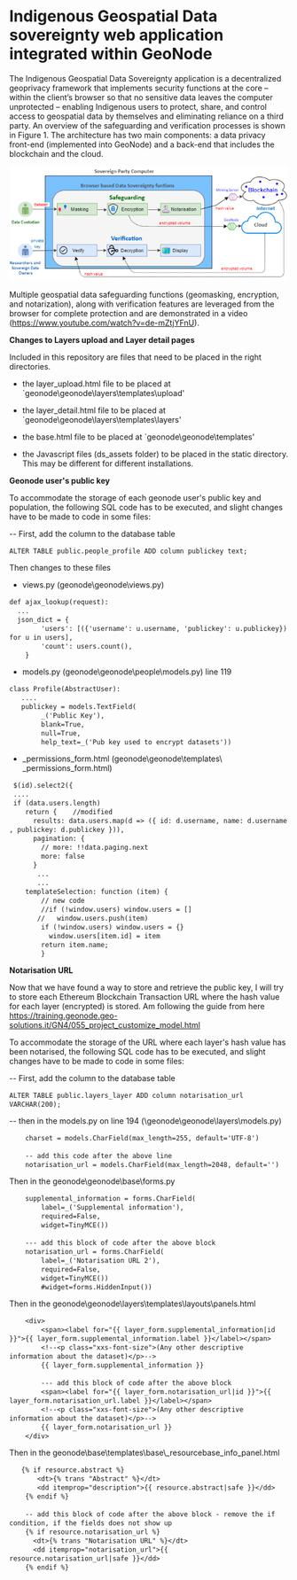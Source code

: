 # Indigenous Geospatial Data sovereignty web application integrated within GeoNode

The Indigenous Geospatial Data Sovereignty application is a decentralized geoprivacy framework that implements security functions at the core – within the client’s browser so that no sensitive data leaves the computer unprotected – enabling Indigenous users to protect, share, and control access to geospatial data by themselves and eliminating reliance on a third party. An overview of the safeguarding and verification processes is shown in Figure 1. The architecture has two main components: a data privacy front-end (implemented into GeoNode) and a back-end that includes the blockchain and the cloud. 

![alt text](https://github.com/sharmapn/geonode_datasovereignty/blob/main/Methodology_IGDS_Geonode7.png)

Multiple geospatial data safeguarding functions (geomasking, encryption, and notarization), along with verification features are leveraged from the browser for complete protection and are demonstrated in a video (https://www.youtube.com/watch?v=de-mZtjYFnU).


**Changes to Layers upload and Layer detail pages**

Included in this repository are files that need to be placed in the right directories.

- the layer_upload.html file to be placed at `geonode\geonode\layers\templates\upload\'

- the layer_detail.html file to be placed at `geonode\geonode\layers\templates\layers\'

- the base.html file to be placed at `geonode\geonode\templates\'

- the Javascript files (ds_assets folder) to be placed in the static directory. This may be different for different installations.

**Geonode user's public key**

To accommodate the storage of each geonode user's public key and population, the following SQL code has to be executed, and slight changes have to be made to code in some files:

-- First, add the column to the database table
```
ALTER TABLE public.people_profile ADD column publickey text;
```

Then changes to these files
- views.py (geonode\geonode\views.py)
```
def ajax_lookup(request):
  ...
  json_dict = {
        'users': [({'username': u.username, 'publickey': u.publickey}) for u in users],
        'count': users.count(),
    }
```

- models.py (geonode\geonode\people\models.py)  line 119
```
class Profile(AbstractUser):
   ....
   publickey = models.TextField(
        _('Public Key'),        
        blank=True,
        null=True,
        help_text=_('Pub key used to encrypt datasets'))   
```

- _permissions_form.html (geonode\geonode\templates\ _permissions_form.html)
```
 $(id).select2({
 ....
 if (data.users.length)
    return {    //modified
      results: data.users.map(d => ({ id: d.username, name: d.username , publickey: d.publickey })),
      pagination: {
        // more: !!data.paging.next
        more: false
      }
       ...
       ...
	templateSelection: function (item) { 
	    // new code 
	    //if (!window.users) window.users = []
	   //   window.users.push(item)
	    if (!window.users) window.users = {}
	      window.users[item.id] = item
	    return item.name; 
	    }
```

**Notarisation URL**

Now that we have found a way to store and retrieve the public key, I will try to store each Ethereum Blockchain Transaction URL where the hash value for each layer (encrypted) is stored.
Am following the guide from here https://training.geonode.geo-solutions.it/GN4/055_project_customize_model.html

To accommodate the storage of the URL where each layer's hash value has been notarised, the following SQL code has to be executed, and slight changes have to be made to code in some files:

-- First, add the column to the database table

```
ALTER TABLE public.layers_layer ADD column notarisation_url VARCHAR(200);
```

-- then in the models.py on line 194 (\geonode\geonode\layers\models.py)
```
    charset = models.CharField(max_length=255, default='UTF-8')

    -- add this code after the above line
    notarisation_url = models.CharField(max_length=2048, default='') 
```

Then in the geonode\geonode\base\forms.py
```
    supplemental_information = forms.CharField(
        label=_('Supplemental information'),
        required=False,
        widget=TinyMCE())
    
    --- add this block of code after the above block
    notarisation_url = forms.CharField(
        label=_('Notarisation URL 2'),
        required=False,
        widget=TinyMCE())
        #widget=forms.HiddenInput())
```

Then in the geonode\geonode\layers\templates\layouts\panels.html 
```
	<div>
	    <span><label for="{{ layer_form.supplemental_information|id }}">{{ layer_form.supplemental_information.label }}</label></span>
	    <!--<p class="xxs-font-size">(Any other descriptive information about the dataset)</p>-->
	    {{ layer_form.supplemental_information }}

	    --- add this block of code after the above block
	    <span><label for="{{ layer_form.notarisation_url|id }}">{{ layer_form.notarisation_url.label }}</label></span>
	    <!--<p class="xxs-font-size">(Any other descriptive information about the dataset)</p>-->
	    {{ layer_form.notarisation_url }}
	</div>
```

Then in the geonode\base\templates\base\\_resourcebase_info_panel.html
```
   {% if resource.abstract %}
       <dt>{% trans "Abstract" %}</dt>
       <dd itemprop="description">{{ resource.abstract|safe }}</dd>
    {% endif %}

    -- add this block of code after the above block - remove the if condition, if the fields does not show up
    {% if resource.notarisation_url %}
      <dt>{% trans "Notarisation URL" %}</dt>
      <dd itemprop="notarisation_url">{{ resource.notarisation_url|safe }}</dd>
    {% endif %}
```

